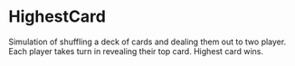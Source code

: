 # HighestCard
Simulation of shuffling a deck of cards and dealing them out to two player. 
Each player takes turn in revealing their top card. 
Highest card wins.

